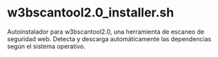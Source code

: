 # w3bscantool2.0_installer.sh
Autoinstalador para w3bscantool2.0, una herramienta de escaneo de seguridad web. Detecta y descarga automáticamente las dependencias según el sistema operativo.
